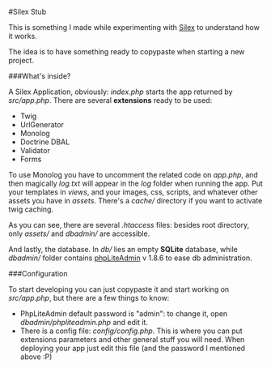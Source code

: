 #Silex Stub

This is something I made while experimenting with [Silex](https://github.com/fabpot/Silex) to understand how it works.

The idea is to have something ready to copypaste when starting a new project.

###What's inside?

A Silex Application, obviously: _index.php_ starts the app returned by _src/app.php_.
There are several **extensions** ready to be used:

+ Twig
+ UrlGenerator
+ Monolog
+ Doctrine DBAL
+ Validator
+ Forms

To use Monolog you have to uncomment the related code on _app.php_,
and then magically _log.txt_ will appear in the _log_ folder when running the app.
Put your templates in _views_, and your images, css, scripts, and whatever other assets you have in _assets_.
There's a _cache/_ directory if you want to activate twig caching.

As you can see, there are several _.htaccess_ files: besides root directory,
only _assets/_ and _dbadmin/_ are accessible.

And lastly, the database. In _db/_ lies an empty **SQLite** database, while _dbadmin/_ folder contains
[phpLiteAdmin](http://phpliteadmin.googlecode.com) v 1.8.6 to ease db administration.

###Configuration

To start developing you can just copypaste it and start working on _src/app.php_, but there are a few things
to know:

+ PhpLiteAdmin default password is "admin": to change it, open _dbadmin/phpliteadmin.php_ and edit it.
+ There is a config file: _config/config.php_. This is where you can put extensions parameters
and other general stuff you will need. When deploying your app just edit this file
(and the password I mentioned above :P)


